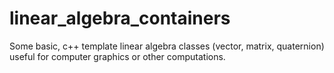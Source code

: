 # linear_algebra_containers
Some basic, c++ template linear algebra classes (vector, matrix, quaternion) useful for computer graphics or other computations.
